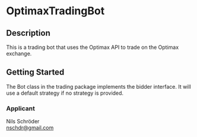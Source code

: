 # OptimaxTradingBot

## Description

This is a trading bot that uses the Optimax API to trade on the Optimax exchange.

## Getting Started


The Bot class in the trading package implements the bidder interface.
It will use a default strategy if no strategy is provided.




### Applicant
Nils Schröder  
nschdr@gmail.com